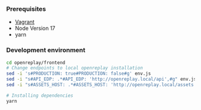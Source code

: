 ### Prerequisites

- [Vagrant](../scripts/vagrant/README.md)
- Node Version 17
- yarn

### Development environment

```bash
cd openreplay/frontend
# Change endpoints to local openreplay installation
sed -i 's#PRODUCTION: true#PRODUCTION: false#g' env.js
sed -i "s#API_EDP: .*#API_EDP: 'http://openreplay.local/api',#g" env.js
sed -i "s#ASSETS_HOST: .*#ASSETS_HOST: 'http://openreplay.local/assets',#g" env.js

# Installing dependencies
yarn
```
